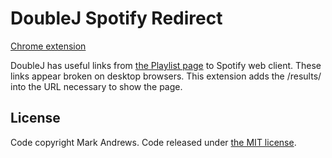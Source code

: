 # DoubleJ Spotify Redirect

[Chrome extension](https://chrome.google.com/webstore/detail/doublej-spotify-redirect/eojhejnceealjegfffgkpkfepjkggpmd)

DoubleJ has useful links from [the Playlist page](http://doublej.net.au/playlist) to Spotify web client. These links appear broken on desktop browsers. This extension adds the /results/ into the URL necessary to show the page.

## License

Code copyright Mark Andrews. Code released under [the MIT license](LICENSE.txt).
